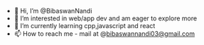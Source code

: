 - 👋 Hi, I’m @BibaswanNandi
- 👀 I’m interested in web/app dev and am eager to explore more
- 🌱 I’m currently learning cpp,javascript and react
- 📫 How to reach me - mail at @bibaswannandi03@gmail.com

<!---
Bibaswan03/Bibaswan03 is a ✨ special ✨ repository because its `README.md` (this file) appears on your GitHub profile.
You can click the Preview link to take a look at your changes.
--->
